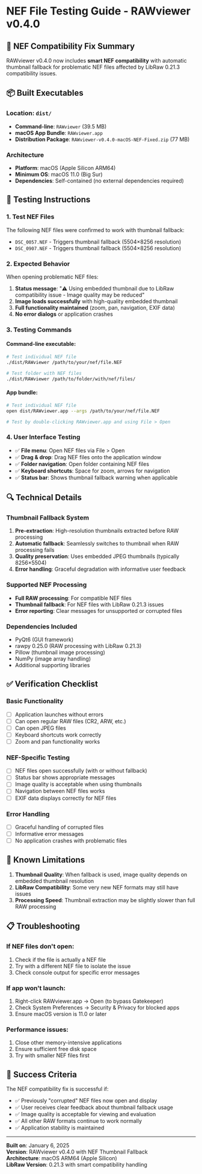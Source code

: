 # NEF File Testing Guide - RAWviewer v0.4.0

## 🎯 **NEF Compatibility Fix Summary**

RAWviewer v0.4.0 now includes **smart NEF compatibility** with automatic thumbnail fallback for problematic NEF files affected by LibRaw 0.21.3 compatibility issues.

## 📦 **Built Executables**

### Location: `dist/`
- **Command-line**: `RAWviewer` (39.5 MB)
- **macOS App Bundle**: `RAWviewer.app`
- **Distribution Package**: `RAWviewer-v0.4.0-macOS-NEF-Fixed.zip` (77 MB)

### Architecture
- **Platform**: macOS (Apple Silicon ARM64)
- **Minimum OS**: macOS 11.0 (Big Sur)
- **Dependencies**: Self-contained (no external dependencies required)

## 🧪 **Testing Instructions**

### 1. **Test NEF Files**
The following NEF files were confirmed to work with thumbnail fallback:
- `DSC_0057.NEF` - Triggers thumbnail fallback (5504×8256 resolution)
- `DSC_0907.NEF` - Triggers thumbnail fallback (5504×8256 resolution)

### 2. **Expected Behavior**
When opening problematic NEF files:
1. **Status message**: "⚠️ Using embedded thumbnail due to LibRaw compatibility issue - Image quality may be reduced"
2. **Image loads successfully** with high-quality embedded thumbnail
3. **Full functionality maintained** (zoom, pan, navigation, EXIF data)
4. **No error dialogs** or application crashes

### 3. **Testing Commands**

#### Command-line executable:
```bash
# Test individual NEF file
./dist/RAWviewer /path/to/your/nef/file.NEF

# Test folder with NEF files
./dist/RAWviewer /path/to/folder/with/nef/files/
```

#### App bundle:
```bash
# Test individual NEF file
open dist/RAWviewer.app --args /path/to/your/nef/file.NEF

# Test by double-clicking RAWviewer.app and using File > Open
```

### 4. **User Interface Testing**
- ✅ **File menu**: Open NEF files via File > Open
- ✅ **Drag & drop**: Drag NEF files onto the application window
- ✅ **Folder navigation**: Open folder containing NEF files
- ✅ **Keyboard shortcuts**: Space for zoom, arrows for navigation
- ✅ **Status bar**: Shows thumbnail fallback warning when applicable

## 🔍 **Technical Details**

### **Thumbnail Fallback System**
1. **Pre-extraction**: High-resolution thumbnails extracted before RAW processing
2. **Automatic fallback**: Seamlessly switches to thumbnail when RAW processing fails
3. **Quality preservation**: Uses embedded JPEG thumbnails (typically 8256×5504)
4. **Error handling**: Graceful degradation with informative user feedback

### **Supported NEF Processing**
- **Full RAW processing**: For compatible NEF files
- **Thumbnail fallback**: For NEF files with LibRaw 0.21.3 issues
- **Error reporting**: Clear messages for unsupported or corrupted files

### **Dependencies Included**
- PyQt6 (GUI framework)
- rawpy 0.25.0 (RAW processing with LibRaw 0.21.3)
- Pillow (thumbnail image processing)
- NumPy (image array handling)
- Additional supporting libraries

## ✅ **Verification Checklist**

### **Basic Functionality**
- [ ] Application launches without errors
- [ ] Can open regular RAW files (CR2, ARW, etc.)
- [ ] Can open JPEG files
- [ ] Keyboard shortcuts work correctly
- [ ] Zoom and pan functionality works

### **NEF-Specific Testing**
- [ ] NEF files open successfully (with or without fallback)
- [ ] Status bar shows appropriate messages
- [ ] Image quality is acceptable when using thumbnails
- [ ] Navigation between NEF files works
- [ ] EXIF data displays correctly for NEF files

### **Error Handling**
- [ ] Graceful handling of corrupted files
- [ ] Informative error messages
- [ ] No application crashes with problematic files

## 🐛 **Known Limitations**

1. **Thumbnail Quality**: When fallback is used, image quality depends on embedded thumbnail resolution
2. **LibRaw Compatibility**: Some very new NEF formats may still have issues
3. **Processing Speed**: Thumbnail extraction may be slightly slower than full RAW processing

## 📋 **Troubleshooting**

### **If NEF files don't open:**
1. Check if the file is actually a NEF file
2. Try with a different NEF file to isolate the issue
3. Check console output for specific error messages

### **If app won't launch:**
1. Right-click RAWviewer.app → Open (to bypass Gatekeeper)
2. Check System Preferences → Security & Privacy for blocked apps
3. Ensure macOS version is 11.0 or later

### **Performance issues:**
1. Close other memory-intensive applications
2. Ensure sufficient free disk space
3. Try with smaller NEF files first

## 🎉 **Success Criteria**

The NEF compatibility fix is successful if:
- ✅ Previously "corrupted" NEF files now open and display
- ✅ User receives clear feedback about thumbnail fallback usage
- ✅ Image quality is acceptable for viewing and evaluation
- ✅ All other RAW formats continue to work normally
- ✅ Application stability is maintained

---

**Built on**: January 6, 2025  
**Version**: RAWviewer v0.4.0 with NEF Thumbnail Fallback  
**Architecture**: macOS ARM64 (Apple Silicon)  
**LibRaw Version**: 0.21.3 with smart compatibility handling 